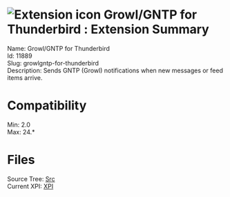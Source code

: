 # ![Extension icon](https://addons.thunderbird.net/user-media/addon_icons/11/11889-64.png?modified=1311184565) Growl/GNTP for Thunderbird : Extension Summary

Name: Growl/GNTP for Thunderbird  
Id: 11889  
Slug: growlgntp-for-thunderbird  
Description: Sends GNTP (Growl) notifications when new messages or feed items arrive.
  

# Compatibility
Min: 2.0  
Max: 24.*  

# Files

Source Tree: [Src](C:/Dev/Thunderbird/ThunderKdB/xall/xOther/11889-growlgntp-for-thunderbird/src)  
Current XPI: [XPI](C:/Dev/Thunderbird/ThunderKdB/xall/xOther/11889-growlgntp-for-thunderbird/xpi)  




